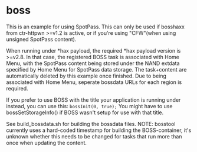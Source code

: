 # boss

This is an example for using SpotPass. This can only be used if bosshaxx from ctr-httpwn >=v1.2 is active, or if you're using "CFW"(when using unsigned SpotPass content).

When running under \*hax payload, the required \*hax payload version is >=v2.8. In that case, the registered BOSS task is associated with Home Menu, with the SpotPass content being stored under the NAND extdata specified by Home Menu for SpotPass data storage. The task+content are automatically deleted by this example once finished. Due to being associated with Home Menu, seperate bossdata URLs for each region is required.

If you prefer to use BOSS with the title your application is running under instead, you can use this: <code>bossInit(0, true);</code> You might have to use bossSetStorageInfo() if BOSS wasn't setup for use with that title.

See build_bossdata.sh for building the bossdata files. NOTE: bosstool currently uses a hard-coded timestamp for building the BOSS-container, it's unknown whether this needs to be changed for tasks that run more than once when updating the content.
